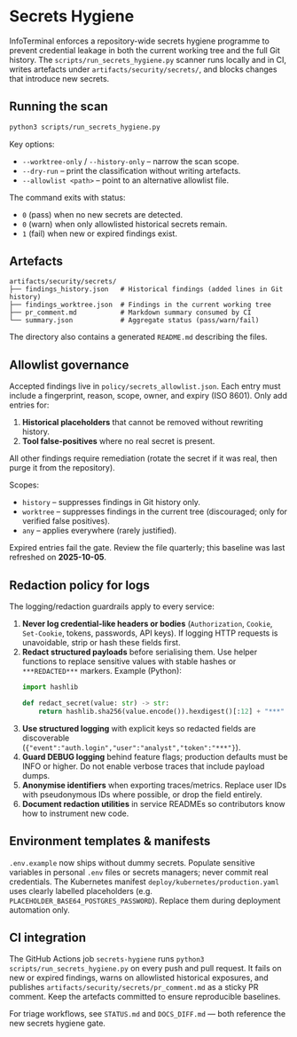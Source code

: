 # Secrets Hygiene

InfoTerminal enforces a repository-wide secrets hygiene programme to prevent
credential leakage in both the current working tree and the full Git history.
The `scripts/run_secrets_hygiene.py` scanner runs locally and in CI, writes
artefacts under `artifacts/security/secrets/`, and blocks changes that introduce
new secrets.

## Running the scan

```bash
python3 scripts/run_secrets_hygiene.py
```

Key options:

- `--worktree-only` / `--history-only` – narrow the scan scope.
- `--dry-run` – print the classification without writing artefacts.
- `--allowlist <path>` – point to an alternative allowlist file.

The command exits with status:

- `0` (pass) when no new secrets are detected.
- `0` (warn) when only allowlisted historical secrets remain.
- `1` (fail) when new or expired findings exist.

## Artefacts

```
artifacts/security/secrets/
├── findings_history.json   # Historical findings (added lines in Git history)
├── findings_worktree.json  # Findings in the current working tree
├── pr_comment.md           # Markdown summary consumed by CI
└── summary.json            # Aggregate status (pass/warn/fail)
```

The directory also contains a generated `README.md` describing the files.

## Allowlist governance

Accepted findings live in `policy/secrets_allowlist.json`. Each entry must
include a fingerprint, reason, scope, owner, and expiry (ISO 8601). Only add
entries for:

1. **Historical placeholders** that cannot be removed without rewriting history.
2. **Tool false-positives** where no real secret is present.

All other findings require remediation (rotate the secret if it was real, then
purge it from the repository).

Scopes:

- `history` – suppresses findings in Git history only.
- `worktree` – suppresses findings in the current tree (discouraged; only for
  verified false positives).
- `any` – applies everywhere (rarely justified).

Expired entries fail the gate. Review the file quarterly; this baseline was
last refreshed on **2025-10-05**.

## Redaction policy for logs

The logging/redaction guardrails apply to every service:

1. **Never log credential-like headers or bodies** (`Authorization`, `Cookie`,
   `Set-Cookie`, tokens, passwords, API keys). If logging HTTP requests is
   unavoidable, strip or hash these fields first.
2. **Redact structured payloads** before serialising them. Use helper functions
   to replace sensitive values with stable hashes or `***REDACTED***` markers.
   Example (Python):
   ```python
   import hashlib

   def redact_secret(value: str) -> str:
       return hashlib.sha256(value.encode()).hexdigest()[:12] + "***"
   ```
3. **Use structured logging** with explicit keys so redacted fields are
   discoverable (`{"event":"auth.login","user":"analyst","token":"***"}`).
4. **Guard DEBUG logging** behind feature flags; production defaults must be
   INFO or higher. Do not enable verbose traces that include payload dumps.
5. **Anonymise identifiers** when exporting traces/metrics. Replace user IDs
   with pseudonymous IDs where possible, or drop the field entirely.
6. **Document redaction utilities** in service READMEs so contributors know how
   to instrument new code.

## Environment templates & manifests

`.env.example` now ships without dummy secrets. Populate sensitive variables in
personal `.env` files or secrets managers; never commit real credentials. The
Kubernetes manifest `deploy/kubernetes/production.yaml` uses clearly labelled
placeholders (e.g. `PLACEHOLDER_BASE64_POSTGRES_PASSWORD`). Replace them during
deployment automation only.

## CI integration

The GitHub Actions job `secrets-hygiene` runs `python3 scripts/run_secrets_hygiene.py`
on every push and pull request. It fails on new or expired findings, warns on
allowlisted historical exposures, and publishes
`artifacts/security/secrets/pr_comment.md` as a sticky PR comment. Keep the
artefacts committed to ensure reproducible baselines.

For triage workflows, see `STATUS.md` and `DOCS_DIFF.md` — both reference the new
secrets hygiene gate.
